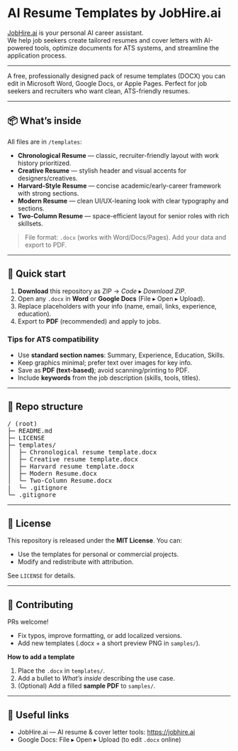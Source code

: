 # AI Resume Templates by JobHire.ai

[JobHire.ai](https://jobhire.ai) is your personal AI career assistant.  
We help job seekers create tailored resumes and cover letters with AI-powered tools, optimize documents for ATS systems, and streamline the application process.

---

A free, professionally designed pack of resume templates (DOCX) you can edit in Microsoft Word, Google Docs, or Apple Pages. Perfect for job seekers and recruiters who want clean, ATS-friendly resumes.

---

## 📦 What’s inside

All files are in `/templates`:

- **Chronological Resume** — classic, recruiter-friendly layout with work history prioritized.  
- **Creative Resume** — stylish header and visual accents for designers/creatives.  
- **Harvard-Style Resume** — concise academic/early-career framework with strong sections.  
- **Modern Resume** — clean UI/UX-leaning look with clear typography and sections.  
- **Two-Column Resume** — space-efficient layout for senior roles with rich skillsets.  

> File format: `.docx` (works with Word/Docs/Pages). Add your data and export to PDF.

---

## 🚀 Quick start

1. **Download** this repository as ZIP → *Code* ▸ *Download ZIP*.  
2. Open any `.docx` in **Word** or **Google Docs** (File ▸ Open ▸ Upload).  
3. Replace placeholders with your info (name, email, links, experience, education).  
4. Export to **PDF** (recommended) and apply to jobs.

### Tips for ATS compatibility
- Use **standard section names**: Summary, Experience, Education, Skills.  
- Keep graphics minimal; prefer text over images for key info.  
- Save as **PDF (text-based)**; avoid scanning/printing to PDF.  
- Include **keywords** from the job description (skills, tools, titles).  

---

## 🧩 Repo structure
<pre>
/ (root)
├─ README.md
├─ LICENSE
├─ templates/
│  ├─ Chronological resume template.docx
│  ├─ Creative resume template.docx
│  ├─ Harvard resume template.docx
│  ├─ Modern Resume.docx
│  └─ Two-Column Resume.docx
|  └─ .gitignore
└─ .gitignore
</pre>

---

## 📝 License

This repository is released under the **MIT License**. You can:
- Use the templates for personal or commercial projects.  
- Modify and redistribute with attribution.  

See `LICENSE` for details.

---

## 🤝 Contributing

PRs welcome!  
- Fix typos, improve formatting, or add localized versions.  
- Add new templates (.docx + a short preview PNG in `samples/`).  

**How to add a template**  
1. Place the `.docx` in `templates/`.  
2. Add a bullet to *What’s inside* describing the use case.  
3. (Optional) Add a filled **sample PDF** to `samples/`.  

---

## 🔗 Useful links
- JobHire.ai — AI resume & cover letter tools: https://jobhire.ai  
- Google Docs: File ▸ Open ▸ Upload (to edit `.docx` online) 
